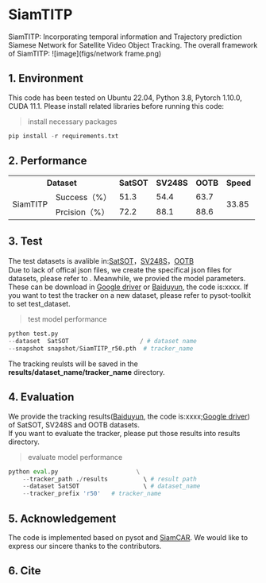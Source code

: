 # SiamTITP
SiamTITP: Incorporating temporal information and Trajectory prediction Siamese Network for Satellite Video Object Tracking.
The overall framework of SiamTITP:
![image](figs/network frame.png)

## 1. Environment
This code has been tested on Ubuntu 22.04, Python 3.8, Pytorch 1.10.0, CUDA 11.1. Please install related libraries before running this code:
> install necessary packages
```python 
pip install -r requirements.txt
```
## 2. Performance 
<table>
  <!-- 表头 -->
  <tr>
    <th colspan="2">Dataset</th>
    <th>SatSOT</th>
    <th>SV248S</th>
    <th>OOTB</th>
    <th>Speed</th>
  </tr>
  
  <!-- 原始行 -->
  <tr>
    <td rowspan="2">SiamTITP</td>
    <td>Success（%）</td>
    <td>51.3</td>
    <td>54.4</td>
    <td>63.7</td>
    <td rowspan="2">33.85</td>
  </tr>
  
  <!-- 拆分行后的第二行 -->
  <tr>
    <!-- 注意：此处首列已被 rowspan 占用，无需重复 -->
    <td>Prcision（%）</td>
    <td>72.2</td>
    <td>88.1</td>
    <td>88.6</td>
    <!-- 注意：此处首列已被 rowspan 占用，无需重复 -->
  </tr>
  
</table>

## 3. Test
The test datasets is avalible in:[SatSOT](http://www.csu.cas.cn/gb/kybm/sjlyzx/gcxx_sjj/sjj_wxxl/202106/t20210607_6080256.html)，[SV248S](https://github.com/xdai-dlgvv/SV248S)，[OOTB](https://github.com/YZCU/OOTB) <br>
Due to lack of offical json files, we create the specifical json files for datasets, please refer to . Meanwhile, we provied the model parameters. These can be download in [Google driver]() or [Baiduyun](), the code is:xxxx. If you want to test the tracker on a new dataset, please refer to pysot-toolkit to set test_dataset.
> test model performance
```python 
python test.py
--dataset  SatSOT                    / # dataset name
--snapshot snapshot/SiamTITP_r50.pth  # tracker_name
```
The tracking reulsts will be saved in the **results/dataset_name/tracker_name** directory.

## 4. Evaluation
We provide the tracking results([Baiduyun](), the code is:xxxx;[Google driver]()) of SatSOT, SV248S and OOTB datasets. <br>
If you want to evaluate the tracker, please put those results into results directory.
> evaluate model performance
```python 
python eval.py 	                    \
	--tracker_path ./results          \ # result path
	--dataset SatSOT                  \ # dataset_name
	--tracker_prefix 'r50'   # tracker_name
```
## 5. Acknowledgement
The code is implemented based on pysot and [SiamCAR](https://github.com/ohhhyeahhh/SiamCAR?tab=readme-ov-file#5-acknowledgement). We would like to express our sincere thanks to the contributors.

## 6. Cite





